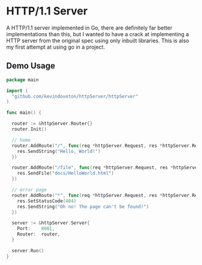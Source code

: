 # HTTP/1.1 Server
A HTTP/1.1 server implemented in Go, there are definitely far better implementations than this, but I wanted to have a crack at implementing a HTTP server from the original spec using only inbuilt libraries. This is also my first attempt at using go in a project.  

## Demo Usage
```go
package main

import (
  "github.com/kevindoveton/httpServer/httpServer"
)

func main() {

  router := &httpServer.Router{}
  router.Init()

  // home
  router.AddRoute("/", func(req *httpServer.Request, res *httpServer.Response) {
    res.SendString("Hello, World!")
  })

  router.AddRoute("/file", func(req *httpServer.Request, res *httpServer.Response) {
    res.SendFile("docs/HelloWorld.html")
  })

  // error page
  router.AddRoute("*", func(req *httpServer.Request, res *httpServer.Response) {
    res.SetStatusCode(404)
    res.SendString("Oh no! The page can't be found!")
  })

  server := &httpServer.Server{
    Port:    8081,
    Router:  router,
  }

  server.Run()
}
```
